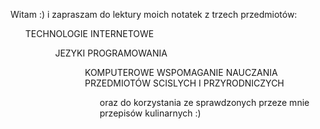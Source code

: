 Witam :)
i zapraszam do lektury moich notatek z trzech przedmiotów:

<ul>TECHNOLOGIE INTERNETOWE<ul>
<ul>JEZYKI PROGRAMOWANIA<ul>
<ul>KOMPUTEROWE WSPOMAGANIE NAUCZANIA PRZEDMIOTÓW SCISLYCH I PRZYRODNICZYCH<ul>

oraz do korzystania ze sprawdzonych przeze mnie przepisów kulinarnych :)

